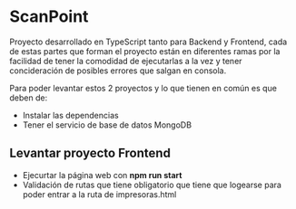 # ScanPoint

Proyecto desarrollado en TypeScript tanto para Backend y Frontend, cada de estas partes que forman el proyecto están en diferentes ramas por la facilidad de tener la comodidad de ejecutarlas a la vez y tener concideración de posibles errores que salgan en consola.

Para poder levantar estos 2 proyectos y lo que tienen en común es que deben de:
- Instalar las dependencias
- Tener el servicio de base de datos MongoDB

## Levantar proyecto Frontend
- Ejecurtar la página web con **npm run start**
- Validación de rutas que tiene obligatorio que tiene que logearse para poder entrar a la ruta de impresoras.html